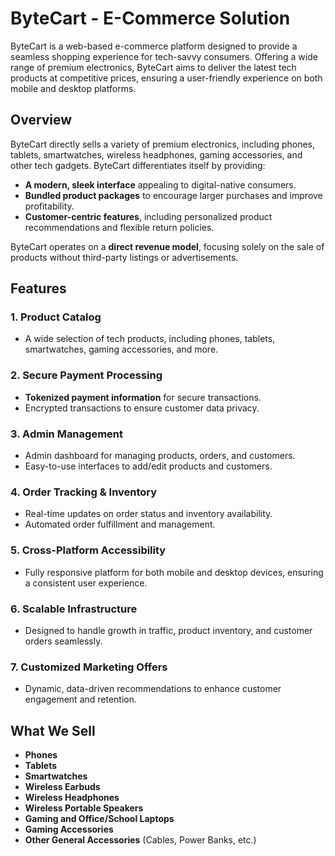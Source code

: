 # ByteCart - E-Commerce Solution

ByteCart is a web-based e-commerce platform designed to provide a seamless shopping experience for tech-savvy consumers. Offering a wide range of premium electronics, ByteCart aims to deliver the latest tech products at competitive prices, ensuring a user-friendly experience on both mobile and desktop platforms.

## Overview

ByteCart directly sells a variety of premium electronics, including phones, tablets, smartwatches, wireless headphones, gaming accessories, and other tech gadgets. ByteCart differentiates itself by providing:

- **A modern, sleek interface** appealing to digital-native consumers.
- **Bundled product packages** to encourage larger purchases and improve profitability.
- **Customer-centric features**, including personalized product recommendations and flexible return policies.

ByteCart operates on a **direct revenue model**, focusing solely on the sale of products without third-party listings or advertisements.

## Features

### 1. **Product Catalog**

- A wide selection of tech products, including phones, tablets, smartwatches, gaming accessories, and more.

### 2. **Secure Payment Processing**

- **Tokenized payment information** for secure transactions.
- Encrypted transactions to ensure customer data privacy.

### 3. **Admin Management**

- Admin dashboard for managing products, orders, and customers.
- Easy-to-use interfaces to add/edit products and customers.

### 4. **Order Tracking & Inventory**

- Real-time updates on order status and inventory availability.
- Automated order fulfillment and management.

### 5. **Cross-Platform Accessibility**

- Fully responsive platform for both mobile and desktop devices, ensuring a consistent user experience.

### 6. **Scalable Infrastructure**

- Designed to handle growth in traffic, product inventory, and customer orders seamlessly.

### 7. **Customized Marketing Offers**

- Dynamic, data-driven recommendations to enhance customer engagement and retention.

## What We Sell

- **Phones**
- **Tablets**
- **Smartwatches**
- **Wireless Earbuds**
- **Wireless Headphones**
- **Wireless Portable Speakers**
- **Gaming and Office/School Laptops**
- **Gaming Accessories**
- **Other General Accessories** (Cables, Power Banks, etc.)
